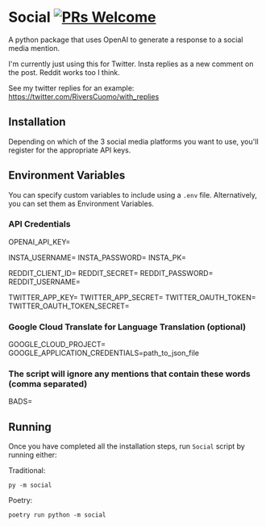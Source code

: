 # Social [![PRs Welcome](https://img.shields.io/badge/PRs-welcome-brightgreen.svg?style=flat-square)](https://makeapullrequest.com)

A python package that uses OpenAI to generate a response to a social media mention.

I'm currently just using this for Twitter. Insta replies as a new comment on the post. Reddit works too I think.

See my twitter replies for an example: https://twitter.com/RiversCuomo/with_replies

## Installation

Depending on which of the 3 social media platforms you want to use, you'll register for the appropriate API keys. 

## Environment Variables

You can specify custom variables to include using a `.env` file.  Alternatively, you can set them as Environment Variables.

### API Credentials

OPENAI_API_KEY=

INSTA_USERNAME=
INSTA_PASSWORD=
INSTA_PK=

REDDIT_CLIENT_ID=
REDDIT_SECRET=
REDDIT_PASSWORD=
REDDIT_USERNAME=

TWITTER_APP_KEY=
TWITTER_APP_SECRET=
TWITTER_OAUTH_TOKEN=
TWITTER_OAUTH_TOKEN_SECRET=

### Google Cloud Translate for Language Translation (optional)
GOOGLE_CLOUD_PROJECT=
GOOGLE_APPLICATION_CREDENTIALS=path_to_json_file

### The script will ignore any mentions that contain these words (comma separated)
BADS=

## Running

Once you have completed all the installation steps, run `Social` script by running either:

Traditional:

```shell
py -m social
```

Poetry:

```shell
poetry run python -m social
```



